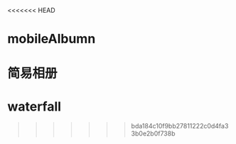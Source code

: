 <<<<<<< HEAD
# mobileAlbumn
简易相册
=======
# waterfall
>>>>>>> bda184c10f9bb27811222c0d4fa33b0e2b0f738b
